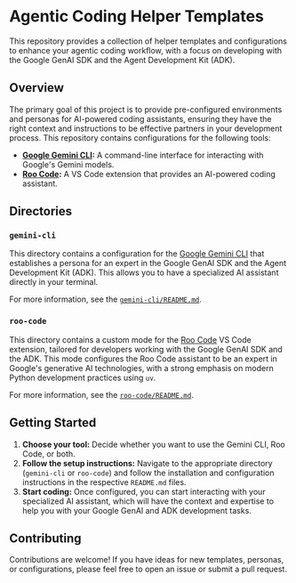 # Agentic Coding Helper Templates

This repository provides a collection of helper templates and configurations to enhance your agentic coding workflow, with a focus on developing with the Google GenAI SDK and the Agent Development Kit (ADK).

## Overview

The primary goal of this project is to provide pre-configured environments and personas for AI-powered coding assistants, ensuring they have the right context and instructions to be effective partners in your development process. This repository contains configurations for the following tools:

-   **[Google Gemini CLI](gemini-cli/README.md):** A command-line interface for interacting with Google's Gemini models.
-   **[Roo Code](roo-code/README.md):** A VS Code extension that provides an AI-powered coding assistant.

## Directories

### `gemini-cli`

This directory contains a configuration for the [Google Gemini CLI](https://github.com/google/gemini-cli) that establishes a persona for an expert in the Google GenAI SDK and the Agent Development Kit (ADK). This allows you to have a specialized AI assistant directly in your terminal.

For more information, see the [`gemini-cli/README.md`](gemini-cli/README.md).

### `roo-code`

This directory contains a custom mode for the [Roo Code](https://www.moor.so/) VS Code extension, tailored for developers working with the Google GenAI SDK and the ADK. This mode configures the Roo Code assistant to be an expert in Google's generative AI technologies, with a strong emphasis on modern Python development practices using `uv`.

For more information, see the [`roo-code/README.md`](roo-code/README.md).

## Getting Started

1.  **Choose your tool:** Decide whether you want to use the Gemini CLI, Roo Code, or both.
2.  **Follow the setup instructions:** Navigate to the appropriate directory (`gemini-cli` or `roo-code`) and follow the installation and configuration instructions in the respective `README.md` files.
3.  **Start coding:** Once configured, you can start interacting with your specialized AI assistant, which will have the context and expertise to help you with your Google GenAI and ADK development tasks.

## Contributing

Contributions are welcome! If you have ideas for new templates, personas, or configurations, please feel free to open an issue or submit a pull request.
